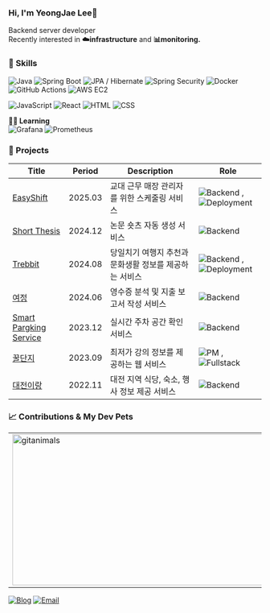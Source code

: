 ### Hi, I'm YeongJae Lee👋
Backend server developer </br>
Recently interested in **☁️infrastructure** and **📊monitoring.**



### 🚀 Skills  
![Java](https://img.shields.io/badge/Java-007396?logo=java&logoColor=white)
![Spring Boot](https://img.shields.io/badge/Spring%20Boot-6DB33F?logo=springboot&logoColor=white)
![JPA / Hibernate](https://img.shields.io/badge/JPA%20/%20Hibernate-59666C?logo=hibernate&logoColor=white&style=flat)
![Spring Security](https://img.shields.io/badge/Spring%20Security-6DB33F?logo=spring&logoColor=white&style=flat)
![Docker](https://img.shields.io/badge/Docker-2496ED?logo=docker&logoColor=white)
![GitHub Actions](https://img.shields.io/badge/GitHub%20Actions-2088FF?logo=githubactions&logoColor=white)
![AWS EC2](https://img.shields.io/badge/AWS%20EC2-FF9900?logo=amazonaws&logoColor=white)

![JavaScript](https://img.shields.io/badge/JavaScript-F7DF1E?logo=javascript&logoColor=black&style=flat)
![React](https://img.shields.io/badge/React-61DAFB?logo=react&logoColor=black&style=flat)
![HTML](https://img.shields.io/badge/HTML5-E34F26?logo=html5&logoColor=white&style=flat)
![CSS](https://img.shields.io/badge/CSS3-1572B6?logo=css3&logoColor=white&style=flat)

**🏃‍➡️ Learning** </br>
![Grafana](https://img.shields.io/badge/Grafana-F46800?logo=grafana&logoColor=white)
![Prometheus](https://img.shields.io/badge/Prometheus-E6522C?logo=prometheus&logoColor=white)



### 🚀 Projects

| Title                         | Period | Description                                                 | Role              |
|------------------------------|--------|-------------------------------------------------------------|--------------------|
| [EasyShift](https://github.com/YeongJae0114/EasyShift-backend)|2025.03| 교대 근무 매장 관리자를 위한 스케줄링 서비스                           |![Backend](https://img.shields.io/badge/Backend-blue) , ![Deployment](https://img.shields.io/badge/Deployment-green) |
| [ Short Thesis](https://github.com/Short-thesis) |2024.12| 논문 숏츠 자동 생성 서비스                                        |![Backend](https://img.shields.io/badge/Backend-blue) |
| [Trebbit](https://github.com/Sparcs-Hackathon-Team29)           |2024.08| 당일치기 여행지 추천과 문화생활 정보를 제공하는 서비스                   |![Backend](https://img.shields.io/badge/Backend-blue) , ![Deployment](https://img.shields.io/badge/Deployment-green) |
| [여정](https://github.com/YeongJae0114/Travel-Money-backend)                          |2024.06| 영수증 분석 및 지출 보고서 작성 서비스                               |![Backend](https://img.shields.io/badge/Backend-blue) |
| [Smart Pargking Service](https://github.com/Smart-Parking-PJ)       |2023.12| 실시간 주차 공간 확인 서비스                                       |![Backend](https://img.shields.io/badge/Backend-blue) |
|[꿀단지](https://github.com/gguldangi)              |2023.09| 최저가 강의 정보를 제공하는 웹 서비스                                |![PM](https://img.shields.io/badge/PM-purple) , ![Fullstack](https://img.shields.io/badge/Fullstack-lightgrey) |
|  [대전이랑](https://github.com/YeongJae0114/With_Deajeon_PJ)                    |2022.11| 대전 지역 식당, 숙소, 행사 정보 제공 서비스                           |![Backend](https://img.shields.io/badge/Backend-blue) |


<h3>📈 Contributions & My Dev Pets</h3>
<table>
  <tr>
    <td>
      <a href="https://www.gitanimals.org/">
        <img
          src="https://render.gitanimals.org/guilds/698048589689348084/draw"
          width="600"
          height="300"
          alt="gitanimals"
        />
      </a>
    </td>
    <td>
      <a href="https://github.com/YeongJae0114">
        <img src="https://github-readme-stats.vercel.app/api?username=YeongJae0114&show_icons=true&theme=tokyonight" />
      </a>
    </td>
  </tr>
</table>

[![Blog](https://img.shields.io/badge/Blog-000000?logo=velog&logoColor=white&style=flat)](https://velog.io/@yjl8628/posts)
[![Email](https://img.shields.io/badge/Email-D14836?logo=gmail&logoColor=white&style=flat)](mailto:zerojae175@gmail.com)

